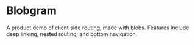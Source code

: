 # Blobgram

A product demo of client side routing, made with blobs. Features include deep linking, nested routing, and bottom navigation. 